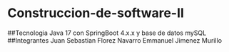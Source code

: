 # Construccion-de-software-II
##Tecnologia
Java 17 con SpringBoot 4.x.x y base de datos mySQL
##Integrantes
Juan Sebastian Florez Navarro
Emmanuel Jimenez Murillo
